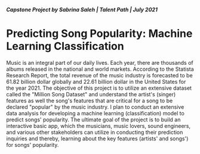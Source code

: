 ##### Capstone Project by Sabrina Saleh | Talent Path | July 2021

# **Predicting Song Popularity: Machine Learning Classification**


Music is an integral part of our daily lives. Each year, there are thousands of albums released in the national and world markets. According to the Statista Research Report, the total revenue of the music industry is forecasted to be 61.82 billion dollar globally and 22.61 billion dollar in the United States for the year 2021. The objective of this project is to utilize an extensive dataset called the "Million Song Dataset" and understand the artist's (singer) features as well the song's features that are critical for a song to be declared "popular" by the music industry. I plan to conduct an extensive data analysis for developing a machine learning (classification) model to predict songs' popularity. The ultimate goal of the project is to build an interactive basic app, which the musicians, music lovers, sound engineers, and various other stakeholders can utilize in conducting their prediction inquiries and thereby, learning about the key features (artists' and songs') for songs' popularity. 



